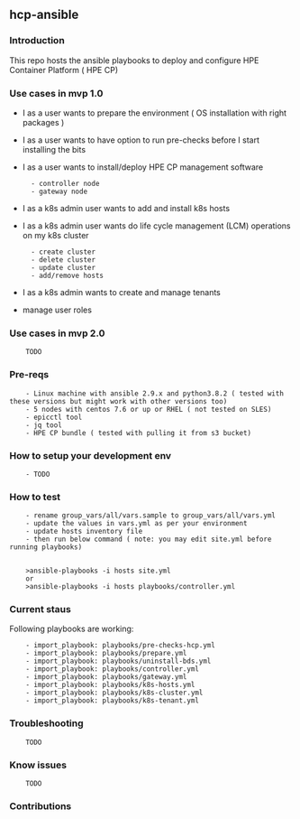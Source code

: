 ## hcp-ansible

### Introduction
This repo hosts the ansible playbooks to deploy and configure HPE Container Platform ( HPE CP)

### Use cases in mvp 1.0
  - I as a user wants to prepare the environment ( OS installation with right packages )
  - I as a user wants to have option to run pre-checks before I start installing the bits
  - I as a user wants to install/deploy HPE CP management software

          - controller node
          - gateway node
  - I as a k8s admin user wants to add and install k8s hosts
  - I as a k8s admin user wants do life cycle management (LCM) operations on my k8s cluster
  
          - create cluster
          - delete cluster
          - update cluster
          - add/remove hosts
  - I as a k8s admin wants to create and manage tenants
  - manage user roles
  
### Use cases in mvp 2.0
        TODO

### Pre-reqs
        - Linux machine with ansible 2.9.x and python3.8.2 ( tested with these versions but might work with other versions too)
        - 5 nodes with centos 7.6 or up or RHEL ( not tested on SLES)
        - epicctl tool
        - jq tool
        - HPE CP bundle ( tested with pulling it from s3 bucket)

### How to setup your development env
        - TODO
### How to test
        - rename group_vars/all/vars.sample to group_vars/all/vars.yml
        - update the values in vars.yml as per your environment
        - update hosts inventory file
        - then run below command ( note: you may edit site.yml before running playbooks)

        
        >ansible-playbooks -i hosts site.yml
        or
        >ansible-playbooks -i hosts playbooks/controller.yml
        
### Current staus

Following playbooks are working:

        - import_playbook: playbooks/pre-checks-hcp.yml
        - import_playbook: playbooks/prepare.yml
        - import_playbook: playbooks/uninstall-bds.yml
        - import_playbook: playbooks/controller.yml
        - import_playbook: playbooks/gateway.yml
        - import_playbook: playbooks/k8s-hosts.yml
        - import_playbook: playbooks/k8s-cluster.yml
        - import_playbook: playbooks/k8s-tenant.yml

### Troubleshooting
        TODO
### Know issues
        TODO

### Contributions



